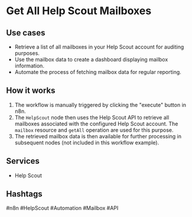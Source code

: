 # Get All Help Scout Mailboxes

## Use cases
*   Retrieve a list of all mailboxes in your Help Scout account for auditing purposes.
*   Use the mailbox data to create a dashboard displaying mailbox information.
*   Automate the process of fetching mailbox data for regular reporting.

## How it works
1.  The workflow is manually triggered by clicking the "execute" button in n8n.
2.  The `HelpScout` node then uses the Help Scout API to retrieve all mailboxes associated with the configured Help Scout account. The `mailbox` resource and `getAll` operation are used for this purpose.
3.  The retrieved mailbox data is then available for further processing in subsequent nodes (not included in this workflow example).

## Services
*   Help Scout

## Hashtags
#n8n #HelpScout #Automation #Mailbox #API
